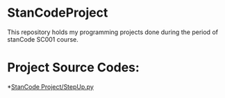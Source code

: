 # StanCodeProject
This repository holds my programming projects done during the period of stanCode SC001 course.

# Project Source Codes:
*[StanCode Project/StepUp.py](link)
